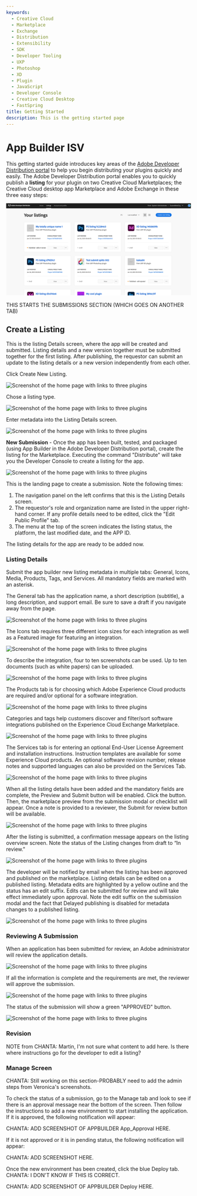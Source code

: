 ```yaml
---
keywords:
  - Creative Cloud
  - Marketplace
  - Exchange
  - Distribution
  - Extensibility
  - SDK
  - Developer Tooling
  - UXP
  - Photoshop
  - XD
  - Plugin
  - JavaScript
  - Developer Console
  - Creative Cloud Desktop
  - FastSpring
title: Getting Started
description: This is the getting started page
---
```


# App Builder ISV

This getting started guide introduces key areas of the [Adobe Developer Distribution portal](/distribute/home) to help you begin distributing your plugins quickly and easily. The Adobe Developer Distribution portal enables you to quickly publish a **listing** for your plugin on two Creative Cloud Marketplaces; the Creative Cloud desktop app Marketplace and Adobe Exchange in these three easy steps:

![sample image alt text](../../images/Your_Listings_card_view.png)


THIS STARTS THE SUBMISSIONS SECTION (WHICH GOES ON ANOTHER TAB)

## Create a Listing

This is the listing Details screen, where the app will be created and submitted. Listing details and a new version together must be submitted together for the first listing. After publishing, the requestor can submit an update to the listing details or a new version independently from each other. 

Click Create New Listing.

![Screenshot of the home page with links to three plugins](../images/AppBuild_1Create_a_New_Listing_Blank.png)

Chose a listing type.

![Screenshot of the home page with links to three plugins](../images/AppBuild_2Choose_Listing_Type.png)

Enter metadata into the Listing Details screen.

![Screenshot of the home page with links to three plugins](../images/AppBuild_3Review_and_Edit_Listing.png)

**New Submission** - Once the app has been built, tested, and packaged (using App Builder in the Adobe Developer Distribution portal), create the listing for the Marketplace. Executing the command "Distribute" will take you the Developer Console to create a listing for the app. 

![Screenshot of the home page with links to three plugins](../images/AppBuild_4General_Tab.png)

This is the landing page to create a submission. Note the following times: 

1. The navigation panel on the left confirms that this is the Listing Details screen.
2. The requestor's role and organization name are listed in the upper right-hand corner. If any profile details need to be edited, click the "Edit Public Profile" tab.
3. The menu at the top of the screen indicates the listing status, the platform, the last modified date, and the APP ID.

The listing details for the app are ready to be added now. 

### Listing Details

Submit the app builder new listing metadata in multiple tabs: General, Icons, Media, Products, Tags, and Services. All mandatory fields are marked with an asterisk. 

The General tab has the application name, a short description (subtitle), a long description, and support email.  Be sure to save a draft if you navigate away from the page.

![Screenshot of the home page with links to three plugins](../images/AppBuild_4General_Tab.png)

The Icons tab requires three different icon sizes for each integration as well as a Featured image for featuring an integration.

![Screenshot of the home page with links to three plugins](../images/AppBuild_5Icons.png)

To describe the integration, four to ten screenshots can be used. Up to ten documents (such as white papers) can be uploaded.

![Screenshot of the home page with links to three plugins](../images/AppBuild_6Screenshots.png)

The Products tab is for choosing which Adobe Experience Cloud products are required and/or optional for a software integration.

![Screenshot of the home page with links to three plugins](../images/AppBuild_7Products_Tab.png)

Categories and tags help customers discover and filter/sort software integrations published on the Experience Cloud Exchange Marketplace.

![Screenshot of the home page with links to three plugins](../images/AppBuild_8Categories_Tab.png)

The Services tab is for entering an optional End-User License Agreement and installation instructions.  Instruction templates are available for some Experience Cloud products.  An optional software revision number, release notes and supported languages can also be provided on the Services Tab.

![Screenshot of the home page with links to three plugins](../images/AppBuild_9Services_Tab.png)

When all the listing details have been added and the mandatory fields are complete, the Preview and Submit button will be enabled. Click the button. Then, the marketplace preview from the submission modal or checklist will appear. Once a note is provided to a reviewer, the Submit for review button will be available.

![Screenshot of the home page with links to three plugins](../images/AppBuild_10Preview_and_Submit.png)

After the listing is submitted, a confirmation message appears on the listing overview screen. Note the status of the Listing changes from draft to “In review."

![Screenshot of the home page with links to three plugins](../images/AppBuild_11Confirmation_Message.png)

The developer will be notified by email when the listing has been approved and published on the marketplace. Listing details can be edited on a published listing. Metadata edits are highlighted by a yellow outline and the status has an edit suffix.  Edits can be submitted for review and will take effect immediately upon approval. Note the edit suffix on the submission modal and the fact that Delayed publishing is disabled for metadata changes to a published listing.

![Screenshot of the home page with links to three plugins](../images/AppBuild_12Edit_Submission.png)

### Reviewing A Submission

When an application has been submitted for review, an Adobe administrator will review the application details. 

![Screenshot of the home page with links to three plugins](../images/AppBuild_13ReviewsSubmission.png)

If all the information is complete and the requirements are met, the reviewer will approve the submission. 

![Screenshot of the home page with links to three plugins](../images/AppBuild_14ConfirmApproval.png)

The status of the submission will show a green "APPROVED" button. 

![Screenshot of the home page with links to three plugins](../images/AppBuilder_15ApproveForExchange.png)

### Revision

NOTE from CHANTA: Martin, I'm not sure what content to add here. Is there where instructions go for the developer to edit a listing? 


### Manage Screen 

CHANTA: Still working on this section-PROBABLY need to add the admin steps from Veronica's screenshots. 

To check the status of a submission, go to the Manage tab and look to see if there is an approval message near the bottom of the screen. Then follow the instructions to add a new environment to start installing the application. If it is approved, the following notification will appear: 

CHANTA: ADD SCREENSHOT OF APPBUILDER App_Approval HERE. 

If it is not approved or it is in pending status, the following notification will appear: 

CHANTA: ADD SCREENSHOT HERE. 

Once the new environment has been created, click the blue Deploy tab. CHANTA: I DON'T KNOW IF THIS IS CORRECT. 

CHANTA: ADD SCREENSHOT OF APPBUILDER Deploy HERE. 
